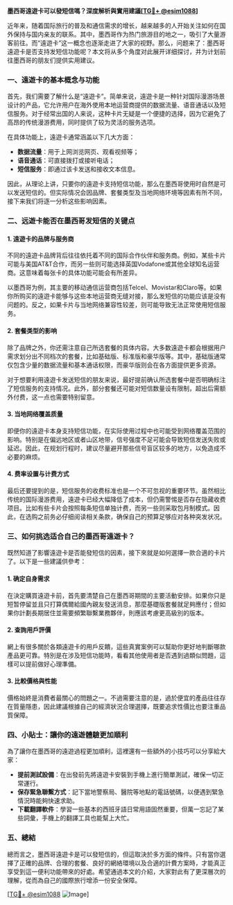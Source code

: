 **墨西哥遠遊卡可以發短信嗎？深度解析與實用建議[[TG💪+ @esim1088](https://t.me/s/esim1088)]**

近年来，随着国际旅行的普及和通信需求的增长，越来越多的人开始关注如何在国外保持与国内亲友的联系。其中，墨西哥作为热门旅游目的地之一，吸引了大量游客前往。而“遠遊卡”这一概念也逐渐走进了大家的视野。那么，问题来了：墨西哥遠遊卡是否支持发短信功能呢？本文将从多个角度对此展开详细探讨，并为计划前往墨西哥的朋友们提供实用建议。

### 一、遠遊卡的基本概念与功能

首先，我们需要了解什么是“遠遊卡”。简单来说，遠遊卡是一种针对国际漫游场景设计的产品，它允许用户在海外使用本地运营商提供的数据流量、语音通话以及短信服务。对于经常出国的人来说，这种卡片无疑是一个便捷的选择，因为它避免了高昂的传统漫游费用，同时提供了较为灵活的服务选项。

在具体功能上，遠遊卡通常涵盖以下几大方面：
- **数据流量**：用于上网浏览网页、观看视频等；
- **语音通话**：可直接拨打或接听电话；
- **短信服务**：即通过该卡发送和接收文本信息。

因此，从理论上讲，只要你的遠遊卡支持短信功能，那么在墨西哥使用时自然是可以发送短信的。但实际情况会因品牌、套餐类型及当地网络环境等因素有所不同，接下来我们将逐一分析这些影响因素。

### 二、远遊卡能否在墨西哥发短信的关键点

#### 1. 遠遊卡的品牌与服务商
不同的遠遊卡品牌背后往往依托着不同的国际合作伙伴和服务商。例如，某些卡片可能与美国AT&T合作，而另一些则可能选择英国Vodafone或其他全球知名运营商。这意味着每张卡的具体功能可能会有所差异。

以墨西哥为例，其主要的移动通信运营商包括Telcel、Movistar和Claro等。如果你所购买的遠遊卡能够与这些本地运营商无缝对接，那么发短信的功能应该是没有问题的。反之，如果卡片与当地网络兼容性较差，则可能导致无法正常使用短信服务。

#### 2. 套餐类型的影响
除了品牌之外，你还需注意自己所选套餐的具体内容。大多数遠遊卡都会根据用户需求划分出不同档次的套餐，比如基础版、标准版和豪华版等。其中，基础版通常仅包含少量的数据流量和基本通话权限，而豪华版则会在各方面提供更多资源。

对于想要利用遠遊卡发送短信的朋友来说，最好提前确认所选套餐中是否明确标注了短信服务的支持情况。此外，部分套餐还可能对短信数量设有限制，超出后需额外付费，这一点也需要特别留意。

#### 3. 当地网络覆盖质量
即便你的遠遊卡本身支持短信功能，在实际使用过程中也可能受到网络覆盖范围的影响。特别是在偏远地区或者山区地带，信号强度不足可能会导致短信发送失败或延迟。因此，在规划行程时，建议尽量避开那些信号盲区较多的地方，以免造成不必要的麻烦。

#### 4. 费率设置与计费方式
最后还要提到的是，短信服务的收费标准也是一个不可忽视的重要环节。虽然相比传统的国际漫游费用，遠遊卡已经大幅降低了成本，但仍需警惕是否存在隐藏收费项目。比如有些卡片会按照每条短信单独计费，而另一些则采取包月制模式。因此，在选购之前务必仔细阅读相关条款，确保自己的预算足够应对各种突发状况。

### 三、如何挑选适合自己的墨西哥遠遊卡？

既然知道了影響遠遊卡是否能發短信的因素，接下來就是如何選擇一款合適的卡片了。以下是一些建議供參考：

#### 1. 确定自身需求
在決定購買遠遊卡前，首先要清楚自己在墨西哥期間的主要活動安排。如果你只是短暂停留並且只打算偶爾給國內親友發送消息，那麼基礎版套餐就足夠應付；但如果你計劃長期居住並需要頻繁聯繫業務夥伴，則應該考慮更高級別的版本。

#### 2. 查詢用戶評價
網上有很多關於各類遠遊卡的用戶反饋，這些真實案例可以幫助你更好地判斷哪款產品更可靠。特別是在涉及短信功能時，看看其他使用者是否遇到過類似問題，這樣可以提前做好心理準備。

#### 3. 比較價格與性能
價格始終是消費者最關心的問題之一。不過需要注意的是，過於便宜的產品往往存在質量隱患，因此建議根據自己的經濟狀況合理選擇，既要追求性價比也要注重品質保障。

### 四、小貼士：讓你的遠遊體驗更加順利

為了讓你在墨西哥的遠遊過程更加順利，這裡還有一些額外的小技巧可以分享給大家：

- **提前測試設備**：在出發前先將遠遊卡安裝到手機上進行簡單測試，確保一切正常運行。
- **保存緊急聯繫方式**：記下當地警察局、醫院等地點的電話號碼，以便遇到緊急情況時能夠快速求助。
- **下載翻譯軟件**：學習一些基本的西班牙語日常用語固然重要，但萬一忘記了某些詞彙，手機上的翻譯工具也能幫上大忙。

### 五、總結

總而言之，墨西哥遠遊卡是可以發短信的，但這取決於多方面的條件。只有當你選擇了正確的品牌、合理的套餐、良好的網絡環境以及合適的計費方案時，才能真正享受到這一便利功能帶來的好處。希望通過本文的介紹，大家對此有了更深層次的理解，從而為自己的國際旅行增添一份安全保障。

[[TG💪+ @esim1088](https://t.me/s/esim1088) ![Image](https://i.postimg.cc/4NQfJmqS/Snipaste-2025-05-13-00-14-12.png)]
